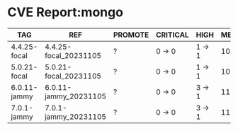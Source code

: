 # CVE Report:mongo
|     TAG      |          REF          | PROMOTE | CRITICAL |  HIGH  |  MEDIUM  |   LOW    | UNKNOWN |
|--------------|-----------------------|---------|----------|--------|----------|----------|---------|
| 4.4.25-focal | 4.4.25-focal_20231105 | ?       | 0 -> 0   | 1 -> 1 | 10 -> 10 | 34 -> 30 | 0 -> 0  |
| 5.0.21-focal | 5.0.21-focal_20231105 | ?       | 0 -> 0   | 1 -> 1 | 10 -> 10 | 34 -> 30 | 0 -> 0  |
| 6.0.11-jammy | 6.0.11-jammy_20231105 | ?       | 0 -> 0   | 3 -> 1 | 11 -> 10 | 38 -> 35 | 0 -> 0  |
| 7.0.1-jammy  | 7.0.1-jammy_20231105  | ?       | 0 -> 0   | 3 -> 1 | 11 -> 10 | 38 -> 35 | 0 -> 0  |
